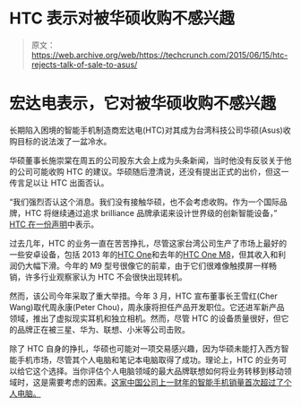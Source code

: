 # HTC 表示对被华硕收购不感兴趣

> 原文：<https://web.archive.org/web/https://techcrunch.com/2015/06/15/htc-rejects-talk-of-sale-to-asus/>

# 宏达电表示，它对被华硕收购不感兴趣

长期陷入困境的智能手机制造商宏达电(HTC)对其成为台湾科技公司华硕(Asus)收购目标的说法泼了一盆冷水。

华硕董事长施崇棠在周五的公司股东大会上成为头条新闻，当时他没有反驳关于他的公司可能收购 HTC 的建议。华硕随后澄清说，还没有提出正式的出价，但这一传言足以让 HTC 出面否认。

“我们强烈否认这个消息。我们没有接触华硕，也不会考虑收购。作为一个国际品牌，HTC 将继续通过追求 brilliance 品牌承诺来设计世界级的创新智能设备，” [HTC 在一份声明](https://web.archive.org/web/20230129233942/http://investors.htc.com/phoenix.zhtml?c=148697&p=irol-newsArticle&ID=2059059)中表示。

过去几年，HTC 的业务一直在苦苦挣扎，尽管这家台湾公司生产了市场上最好的一些安卓设备，包括 2013 年的[HTC One](https://web.archive.org/web/20230129233942/https://techcrunch.com/2013/04/23/htc-one-review/)和去年的[HTC One M8](https://web.archive.org/web/20230129233942/https://techcrunch.com/2014/03/31/htc-one-m8-review-the-new-best-android-smartphone/)，但其收入和利润仍大幅下滑。今年的 M9 型号很像它的前辈，由于它们很难像触摸屏一样畅销，许多行业观察家认为 HTC 不会很快出现转机。

然而，该公司今年采取了重大举措。今年 3 月，HTC 宣布董事长王雪红(Cher Wang)取代周永康(Peter Chou)，周永康将担任产品开发职位。它还进军新产品领域，推出了虚拟现实耳机和独立相机。然而，尽管 HTC 的设备质量很好，但它的品牌正在被三星、华为、联想、小米等公司击败。

除了 HTC 自身的挣扎，华硕也可能对一项交易感兴趣，因为华硕未能打入西方智能手机市场，尽管其个人电脑和笔记本电脑取得了成功。理论上，HTC 的业务可以给它这个选择。当你评估个人电脑领域的最大品牌联想如何将业务转移到移动领域时，这是需要考虑的因素。[这家中国公司上一财年的智能手机销量首次超过了个人电脑。](https://web.archive.org/web/20230129233942/https://techcrunch.com/2015/05/20/lenovo-18-7-million-record-shipments-but-transitional/)